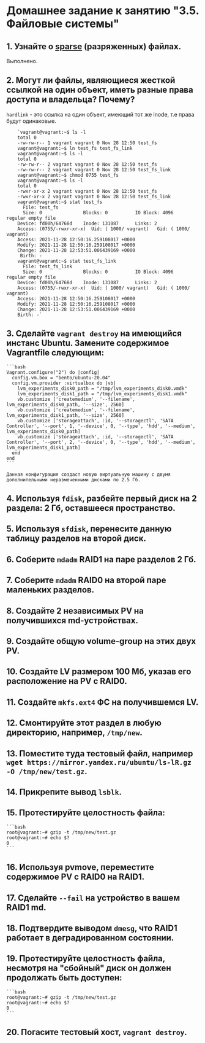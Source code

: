 # Домашнее задание к занятию "3.5. Файловые системы"

## 1. Узнайте о [sparse](https://ru.wikipedia.org/wiki/%D0%A0%D0%B0%D0%B7%D1%80%D0%B5%D0%B6%D1%91%D0%BD%D0%BD%D1%8B%D0%B9_%D1%84%D0%B0%D0%B9%D0%BB) (разряженных) файлах.
Выполнено.
## 2. Могут ли файлы, являющиеся жесткой ссылкой на один объект, иметь разные права доступа и владельца? Почему?
`hardlink` - это ссылка на один объект, имеющий тот же inode, т.е права будут одинаковые.

        `vagrant@vagrant:~$ ls -l
        total 0
        -rw-rw-r-- 1 vagrant vagrant 0 Nov 28 12:50 test_fs
        vagrant@vagrant:~$ ln test_fs test_fs_link
        vagrant@vagrant:~$ ls -l
        total 0
        -rw-rw-r-- 2 vagrant vagrant 0 Nov 28 12:50 test_fs
        -rw-rw-r-- 2 vagrant vagrant 0 Nov 28 12:50 test_fs_link
        vagrant@vagrant:~$ chmod 0755 test_fs
        vagrant@vagrant:~$ ls -l
        total 0
        -rwxr-xr-x 2 vagrant vagrant 0 Nov 28 12:50 test_fs
        -rwxr-xr-x 2 vagrant vagrant 0 Nov 28 12:50 test_fs_link
        vagrant@vagrant:~$ stat test_fs
          File: test_fs
          Size: 0               Blocks: 0          IO Block: 4096   regular empty file
        Device: fd00h/64768d    Inode: 131087      Links: 2
        Access: (0755/-rwxr-xr-x)  Uid: ( 1000/ vagrant)   Gid: ( 1000/ vagrant)
        Access: 2021-11-28 12:50:16.259108017 +0000
        Modify: 2021-11-28 12:50:16.259108017 +0000
        Change: 2021-11-28 12:53:51.006439169 +0000
         Birth: -
        vagrant@vagrant:~$ stat test_fs_link
          File: test_fs_link
          Size: 0               Blocks: 0          IO Block: 4096   regular empty file
        Device: fd00h/64768d    Inode: 131087      Links: 2
        Access: (0755/-rwxr-xr-x)  Uid: ( 1000/ vagrant)   Gid: ( 1000/ vagrant)
        Access: 2021-11-28 12:50:16.259108017 +0000
        Modify: 2021-11-28 12:50:16.259108017 +0000
        Change: 2021-11-28 12:53:51.006439169 +0000
        Birth: -`        
## 3. Сделайте `vagrant destroy` на имеющийся инстанс Ubuntu. Замените содержимое Vagrantfile следующим:

    ```bash
    Vagrant.configure("2") do |config|
      config.vm.box = "bento/ubuntu-20.04"
      config.vm.provider :virtualbox do |vb|
        lvm_experiments_disk0_path = "/tmp/lvm_experiments_disk0.vmdk"
        lvm_experiments_disk1_path = "/tmp/lvm_experiments_disk1.vmdk"
        vb.customize ['createmedium', '--filename', lvm_experiments_disk0_path, '--size', 2560]
        vb.customize ['createmedium', '--filename', lvm_experiments_disk1_path, '--size', 2560]
        vb.customize ['storageattach', :id, '--storagectl', 'SATA Controller', '--port', 1, '--device', 0, '--type', 'hdd', '--medium', lvm_experiments_disk0_path]
        vb.customize ['storageattach', :id, '--storagectl', 'SATA Controller', '--port', 2, '--device', 0, '--type', 'hdd', '--medium', lvm_experiments_disk1_path]
      end
    end
    ```

    Данная конфигурация создаст новую виртуальную машину с двумя дополнительными неразмеченными дисками по 2.5 Гб.

## 4. Используя `fdisk`, разбейте первый диск на 2 раздела: 2 Гб, оставшееся пространство.

## 5. Используя `sfdisk`, перенесите данную таблицу разделов на второй диск.

## 6. Соберите `mdadm` RAID1 на паре разделов 2 Гб.

## 7. Соберите `mdadm` RAID0 на второй паре маленьких разделов.

## 8. Создайте 2 независимых PV на получившихся md-устройствах.

## 9. Создайте общую volume-group на этих двух PV.

## 10. Создайте LV размером 100 Мб, указав его расположение на PV с RAID0.

## 11. Создайте `mkfs.ext4` ФС на получившемся LV.

## 12. Смонтируйте этот раздел в любую директорию, например, `/tmp/new`.

## 13. Поместите туда тестовый файл, например `wget https://mirror.yandex.ru/ubuntu/ls-lR.gz -O /tmp/new/test.gz`.

## 14. Прикрепите вывод `lsblk`.

## 15. Протестируйте целостность файла:

    ```bash
    root@vagrant:~# gzip -t /tmp/new/test.gz
    root@vagrant:~# echo $?
    0
    ```

## 16. Используя pvmove, переместите содержимое PV с RAID0 на RAID1.

## 17. Сделайте `--fail` на устройство в вашем RAID1 md.

## 18. Подтвердите выводом `dmesg`, что RAID1 работает в деградированном состоянии.

## 19. Протестируйте целостность файла, несмотря на "сбойный" диск он должен продолжать быть доступен:

    ```bash
    root@vagrant:~# gzip -t /tmp/new/test.gz
    root@vagrant:~# echo $?
    0
    ```

## 20. Погасите тестовый хост, `vagrant destroy`.
